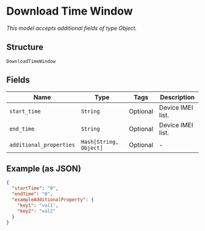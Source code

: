 
# Download Time Window

*This model accepts additional fields of type Object.*

## Structure

`DownloadTimeWindow`

## Fields

| Name | Type | Tags | Description |
|  --- | --- | --- | --- |
| `start_time` | `String` | Optional | Device IMEI list. |
| `end_time` | `String` | Optional | Device IMEI list. |
| `additional_properties` | `Hash[String, Object]` | Optional | - |

## Example (as JSON)

```json
{
  "startTime": "0",
  "endTime": "0",
  "exampleAdditionalProperty": {
    "key1": "val1",
    "key2": "val2"
  }
}
```

